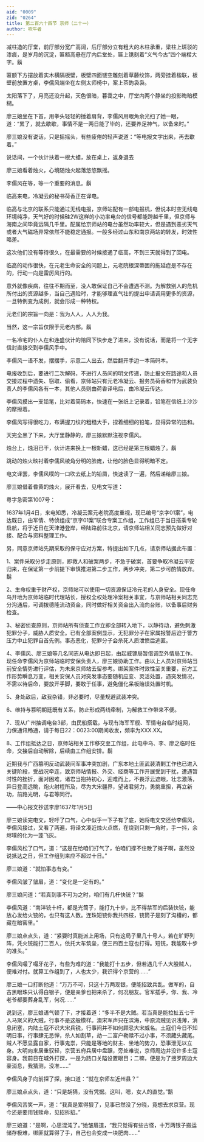 ```yaml
---
aid: "0009"
zid: "0264"
title: 第二百六十四节 京师（二十一）
author: 吹牛者
---
```


减柱造的厅堂，前厅部分宽广高阔，后厅部分立有粗大的木柱承重，梁柱上斑驳的漆痕，是岁月的沉淀，匾额高悬在厅内后堂处，匾上镌刻着“义气今古”四个端楷大字。鬍

匾额下方摆放着实木横隔板壁，板壁四面镂空雕刻着草藤纹饰，两旁挂着楹联，板壁前放置方桌，李儒风端坐在左侧太师椅中，案上茶韵袅袅。

太阳落下了，月亮还没升起，天色很暗，暮霭之中，厅堂内两个静坐的投影晦暗模糊。

廖三娘坐在下首，用拳头轻轻的捶着肩背，李儒风用眼角余光扫了她一眼，道：“累了，就去歇歇，事情不是一两日能了毕的，还要养足神气，以备来时。”

廖三娘没有说话，只是摇摇头，有些疲倦的轻声说道：“等电报文字出来，再去歇着。”

说话间，一个伙计扶着一根大蜡，放在桌上，返身退去

廖三娘看着烛火，心境随烛火起落悠悠飘摇。

李儒风在等，等一个重要的消息。鬍

临高来电，冷凝云的秘书荷香正在译电。

临高与北京的联系只能通过无线电报，京师站配有一部电报机，但说本时空无线电环境纯净，天气好的时候硅2W这样的小功率电台的信号都能跨越千里，但京师与海南之间毕竟远隔几千里。配属给京师站的电台虽然功率较大，但是遇到恶劣天气或者大气磁场异常依然不能稳定通报。一般多经过山东和南京两站的转发，时效性略差。

这次他们没有等待很久，在最需要的时候接通了临高，不到三天就得到了回电。

临高的动作很快，在元老生命安全的问题上，元老院根深蒂固的拖延症是不存在的，行动一向是雷厉风行的。

意外就像疾病，往往不期而至，没人敢保证自己不会遭遇不测。为解救别人的危机所付出的资源越多，当自己遇险时，才能够理直气壮的提出申请调用更多的资源，一旦特例变为成例，就会形成一种特权。

元老们的宗旨一向是：我为人人，人人为我。

当然，这一宗旨仅限于元老内部。鬍

一名冷宅的仆人在和连盛伙计的陪同下快步走了进来，没有说话，而是将一个无字信封直接交到李儒风手中。

李儒风一语不发，摆摆手，示意二人出去，然后翻开手边一本简码本。

电报收到后，要进行二次解码，不进行人员间的明文传递，防止报文在路途和人员交接过程中遗失、窃取、偷看，京师站只有元老冷凝云、报务员荷香和作为武装负责人的李儒风各有一本，其他人员则由荷香译电后，由冷凝云传达。

李儒风摸出一支铅笔，比对着简码本，快速在一张纸上记录着，铅笔在信纸上沙沙的摩擦着。

李儒风写得很吃力，布满握刀纹的粗糙大手，捏着细细的铅笔，显得异常的违和。

天完全黑了下来，大厅里静静的，廖三娘默默注视李儒风。

烛台上，烛泪已干，伙计进来换上一根新蜡，这已经是第三根蜡烛了。鬍

跳动的烛火映衬着李儒风棱角分明的脸庞，让他的脸色显得明暗不定。

电文译罢，李儒风噗的一口吹去纸上的铅屑，快速读了一遍，然后递给廖三娘。

廖三娘借着昏黄的烛火，展开看去，见电文写道：

粤字急密第1007号：

1637年1月4日，来电知悉，冷凝云案元老院高度重视，现已编号“京字01案”，电达既日，由军情、特侦组成“京字01案”联合专案工作组，工作组已于当日搭乘专轮启航，将于近日在天津港登岸，经陆路前往北京，请京师站相关同志预先做好对接、配合与资料整理工作。

另，同意京师站先期采取的保守应对方案，特提出如下几点，请京师站据此布置：

1、案件采取分步走原则，即救人和破案两步，不急于破案，首要争取冷凝云平安归来，在保证第一步前提下审慎推进第二步工作，两步冲突，第二步可酌情放弃。鬍

2、生命权重于财产权，京师站可以使用一切资源保证冷元老的人身安全。现任命乌开地为京师站临时代理站长，授权全权处理冷案相关事宜，与京师站相关同志充分沟通后，可调拨德隆流动资金，同时做好相关资金出入流向台账，以备事后财务检查。

3、秘密侦查原则，京师站所有侦查工作立即全部转入地下，以静待动，避免刺激犯罪分子，威胁人质安全。已有全部案例显示，无犯罪分子在家属报警后迫于警方压力中止犯罪自首先例。事态恶化，犯罪分子会杀死人质泄愤后逃匿。

4、李儒风、廖三娘等几名同志从电达即日起，由起威镖局暂借调至外情局工作。现任命李儒风为京师站临时安保负责人，廖三娘协助工作。由以上人员对京师站当前安全情势进行评估，为未来京师站去留参考。绑架案件时效性至关重要，前方工作形势瞬息万变，相关安保人员对突发事态要随机应变、灵活处置，遇突发情况，不需以待后命，要放开手脚，要敢于任事，避免僵化呆板贻误处置时机。

5、身处敌后，敌我杂错，非必要时，尽量规避武装冲突。

6、维持与篡明朝廷既有关系，防止形成两线牵制，为解救工作带来不便。

7、现从广州抽调电台3部，由民船搭载，与现有海军军舰、军情电台临时组网，力保通讯畅通，请于每日22：0023:00期间收发，频率为XXX.XX。

8、工作组抵达之日，京师站相关工作移交至工作组，此电中乌、李、廖之临时任命，交接后自动解除，后续由工作组安排。鬍

近期我与广西篡明反动武装间军事冲突加剧，广东本地土匪武装清剿工作也已进入关键阶段，受战况牵连，致京师站情报、外交、经商等工作开展受到干扰，遭遇暂时性的挫折，面对困难，诸君当抱持初心，迎难而上，不畏浮云遮眼，壮志激荡，异日登高远眺，炮火射程所及，尽为大宋疆界，望诸君努力，勇挑重担，再立新功，前路光明，与君等同行。

——中心报文抄送李廖1637年1月5日

廖三娘读完电文，轻吁了口气，心中似乎一下子有了底，她将电文交还给李儒风，李儒风接过，又看了两遍，将译文凑近烛火点燃，在烧到只剩一角时，手一抖，余烬噗的化为一蓬飞灰。

李儒风松了口气，道：“这是在给咱们打气了，怕咱们撑不住散了摊子啊，虽然没说抵达之日，但工作组到来应不超过十日。”

廖三娘道：“就怕事态有变。”

李儒风皱了皱眉，道：“变化是一定有的。”

廖三娘问道：“若真到事不可为之时，咱们有几杆快铳？”鬍

李儒风道：“南洋铳十杆，都是光筒子，能打九十步，比不得禁军的后装快铳，能放心发给火铳的，也只有这人数。连珠短铳你我共四枝，铳筒子是刻了沟槽的，都藏在暗窖里。”

廖三娘点点头，道：“紧要时真能派上用场，只有这局子里几十号人，若在旷野列阵，凭火铳能打二百人，依托大车筑垒，便三四百土寇也打得。短铳，我能取十步的准头。”

李儒风嘬了嘬牙花子，有些为难的道：“我能打十五步，但若遇几千人大股贼人，便难对付。就算工作组到了，人也太少，我识得个京营的……”

廖三娘一口打断他道：“万万不可，只这十万两现银，便能招致兵乱。做军的，自古黑眼珠只认得白银子，便是亲爹也把来杀了，何况朋友。官军插手，你、我、冷老爷都要葬身乱军，何况……”

说到这，廖三娘语气顿了下，才接着道：“多半不是大贼。若当真是能拉扯五七千人马聚义的大贼，行事不是这般模样。澳宋军声只在滨海，中原流贼见识浅薄，消息闭塞，内陆土寇不识大宋兵锐，行事间并不如何顾忌大宋威名。土寇们今日不知明日事，行事肆无忌惮，杀人如割草，劫一二富户勒赎不过小事，不须藏头藏尾。贼人不愿显露自家，行事鬼祟，只能是等地的财主、坐地的势力，恐事泄无以立身。大明向来居重驭轻，京营五府兵居中盘踞，旁处难说，京师周边并没许多土寇容身。我前日在城外打探，一是为路口关隘设置眼目；二嘛，便是为了搜罗周边大豪消息，我猜测，没准……”

李儒风身子向前探了探，接口道：“就在京师左近州县？”

廖三娘点点头，道：“只是胡猜，没有凭据。这叫，嗯，女人的直觉。”鬍

李儒风苦笑一声，道：“我真是累得狠了，见事已然没了分晓，竟想去求京营。现今还是要用钱赎命，见招拆招。”

廖三娘道：“是啊，心思混沌了。”她皱眉道，“我只觉得有些古怪，十万两银子搬运储存极难，绑匪就算得了手，自己也会变成一块肥肉……”

